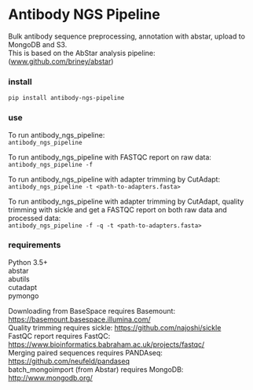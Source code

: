 # Antibody NGS Pipeline

Bulk antibody sequence preprocessing, annotation with abstar, upload to MongoDB and S3.  
This is based on the AbStar analysis pipeline: (www.github.com/briney/abstar)

### install  
`pip install antibody-ngs-pipeline`


### use  

To run antibody_ngs_pipeline:  
`antibody_ngs_pipeline`

To run antibody_ngs_pipeline with FASTQC report on raw data:  
`antibody_ngs_pipeline -f`
  
To run antibody_ngs_pipeline with adapter trimming by CutAdapt:  
`antibody_ngs_pipeline -t <path-to-adapters.fasta>`

To run antibody_ngs_pipeline with adapter trimming by CutAdapt, quality trimming 
with sickle and get a FASTQC report on both raw data and processed data:  
`antibody_ngs_pipeline -f -q -t <path-to-adapters.fasta>`




### requirements  
Python 3.5+  
abstar  
abutils  
cutadapt  
pymongo  
  

Downloading from BaseSpace requires Basemount: https://basemount.basespace.illumina.com/  
Quality trimming requires sickle: https://github.com/najoshi/sickle  
FastQC report requires FastQC: https://www.bioinformatics.babraham.ac.uk/projects/fastqc/  
Merging paired sequences requires PANDAseq: https://github.com/neufeld/pandaseq  
batch_mongoimport (from Abstar) requires MongoDB: http://www.mongodb.org/  
